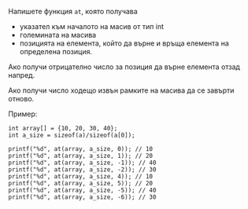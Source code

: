 Напишете функция `at`, която получава
- указател към началото на масив от тип int
- големината на масива
- позицията на елемента, който да върне
и връща елемента на определена позиция.

Ако получи отрицателно число за позиция да върне елемента отзад напред.

Ако получи число ходещо извън рамките на масива да се завърти отново.

Пример:

```
int array[] = {10, 20, 30, 40};
int a_size = sizeof(a)/sizeof(a[0]);

printf("%d", at(array, a_size, 0)); // 10
printf("%d", at(array, a_size, 1)); // 20
printf("%d", at(array, a_size, -1)); // 40
printf("%d", at(array, a_size, -2)); // 30
printf("%d", at(array, a_size, 4)); // 10
printf("%d", at(array, a_size, 5)); // 20
printf("%d", at(array, a_size, -5)); // 40
printf("%d", at(array, a_size, -6)); // 30
```
